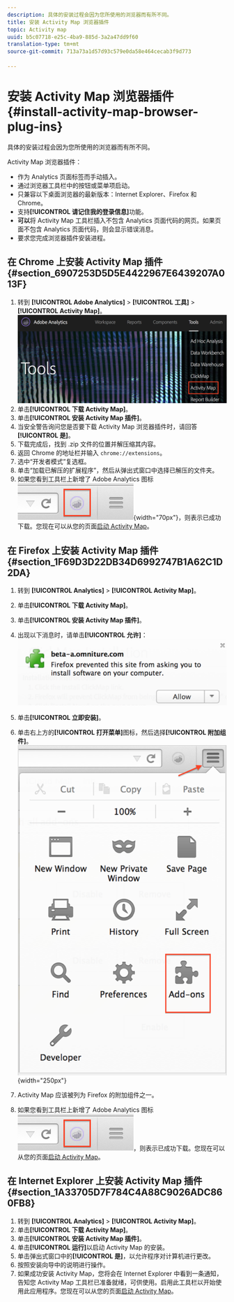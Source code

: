```yaml
---
description: 具体的安装过程会因为您所使用的浏览器而有所不同。
title: 安装 Activity Map 浏览器插件
topic: Activity map
uuid: b5c07718-e25c-4ba9-885d-3a2a47dd9f60
translation-type: tm+mt
source-git-commit: 713a73a1d57d93c579e0da58e464cecab3f9d773

---
```



# 安装 Activity Map 浏览器插件{#install-activity-map-browser-plug-ins}

具体的安装过程会因为您所使用的浏览器而有所不同。

Activity Map 浏览器插件：

* 作为 Analytics 页面标签而手动插入。
* 通过浏览器工具栏中的按钮或菜单项启动。
* 只兼容以下桌面浏览器的最新版本：Internet Explorer、Firefox 和 Chrome。
* 支持&#x200B;**[!UICONTROL 请记住我的登录信息]**&#x200B;功能。
* **可以**&#x200B;将 Activity Map 工具栏插入不包含 Analytics 页面代码的网页。如果页面不包含 Analytics 页面代码，则会显示错误消息。
* 要求您完成浏览器插件安装进程。

## 在 Chrome 上安装 Activity Map 插件 {#section_6907253D5D5E4422967E6439207A013F}

1. 转到 **[!UICONTROL Adobe Analytics]** > **[!UICONTROL 工具]** > **[!UICONTROL Activity Map]**。![](assets/install_am.png)
1. 单击&#x200B;**[!UICONTROL 下载 Activity Map]**。
1. 单击&#x200B;**[!UICONTROL 安装 Activity Map 插件]**。
1. 当安全警告询问您是否要下载 Activity Map 浏览器插件时，请回答&#x200B;**[!UICONTROL 是]**。
1. 下载完成后，找到 .zip 文件的位置并解压缩其内容。
1. 返回 Chrome 的地址栏并输入 `chrome://extensions`。
1. 选中“开发者模式”复选框。
1. 单击“加载已解压的扩展程序”，然后从弹出式窗口中选择已解压的文件夹。
1. 如果您看到工具栏上新增了 Adobe Analytics 图标 ![](assets/an_icon.png){width=&quot;70px&quot;}，则表示已成功下载。您现在可以从您的页面[启动 Activity Map](/help/analyze/activity-map/activitymap-getting-started/activitymap-getting-started-users/activitymap-launch.md)。

## 在 Firefox 上安装 Activity Map 插件 {#section_1F69D3D22DB34D6992747B1A62C1D2DA}

1. 转到 **[!UICONTROL Analytics]** > **[!UICONTROL Activity Map]**。

1. 单击&#x200B;**[!UICONTROL 下载 Activity Map]**。
1. 单击&#x200B;**[!UICONTROL 安装 Activity Map 插件]**。
1. 出现以下消息时，请单击&#x200B;**[!UICONTROL 允许]**：![](assets/firefox_install2.png)
1. 单击&#x200B;**[!UICONTROL 立即安装]**。
1. 单击右上方的&#x200B;**[!UICONTROL 打开菜单]**&#x200B;图标，然后选择&#x200B;**[!UICONTROL 附加组件]**。![](assets/firefox_install3.png){width=&quot;250px&quot;}
1. Activity Map 应该被列为 Firefox 的附加组件之一。
1. 如果您看到工具栏上新增了 Adobe Analytics 图标 ![](assets/an_icon.png)，则表示已成功下载。您现在可以从您的页面[启动 Activity Map](/help/analyze/activity-map/activitymap-getting-started/activitymap-getting-started-users/activitymap-launch.md)。

## 在 Internet Explorer 上安装 Activity Map 插件 {#section_1A33705D7F784C4A88C9026ADC860FB8}

1. 转到 **[!UICONTROL Analytics]** > **[!UICONTROL Activity Map]**。
1. 单击&#x200B;**[!UICONTROL 下载 Activity Map]**。
1. 单击&#x200B;**[!UICONTROL 安装 Activity Map 插件]**。
1. 单击&#x200B;**[!UICONTROL 运行]**&#x200B;以启动 Activity Map 的安装。
1. 单击弹出式窗口中的&#x200B;**[!UICONTROL 是]**，以允许程序对计算机进行更改。
1. 按照安装向导中的说明进行操作。
1. 如果成功安装 Activity Map，您将会在 Internet Explorer 中看到一条通知，告知您 Activity Map 工具栏已准备就绪，可供使用。启用此工具栏以开始使用此应用程序。您现在可以从您的页面[启动 Activity Map](/help/analyze/activity-map/activitymap-getting-started/activitymap-getting-started-users/activitymap-launch.md)。
